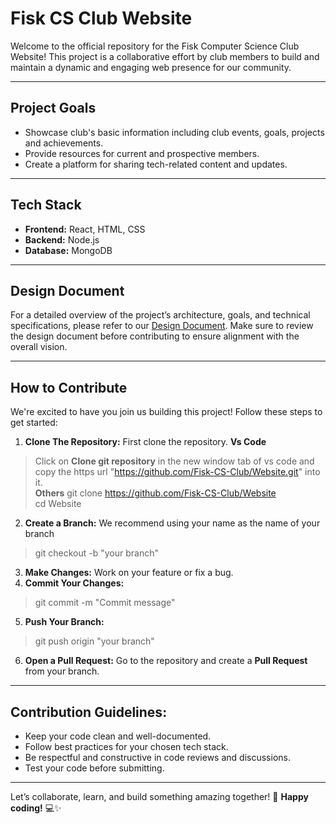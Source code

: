 # Fisk CS Club Website
Welcome to the official repository for the Fisk Computer Science Club Website! This project is a collaborative effort by club members to build and maintain a dynamic and engaging web presence for our community.
___
## Project Goals
- Showcase club's basic information including club events, goals, projects and achievements.
- Provide resources for current and prospective members.
- Create a platform for sharing tech-related content and updates.
___
## Tech Stack
- **Frontend:** React, HTML, CSS
- **Backend:** Node.js
- **Database:** MongoDB
___
## Design Document
For a detailed overview of the project’s architecture, goals, and technical specifications, please refer to our [Design Document](https://docs.google.com/document/d/1_Ax47U5CkTFAG3vH07Q4VB_3lxLvHmcKEJjc5d1A_nw/edit?usp=sharing).
Make sure to review the design document before contributing to ensure alignment with the overall vision.
___
## How to Contribute
We're excited to have you join us building this project! Follow these steps to get started:
1. **Clone The Repository:** First clone the repository.
**Vs Code**
> Click on **Clone git repository** in the new window tab of vs code and copy the https url "https://github.com/Fisk-CS-Club/Website.git" into it.<br>
**Others**
> git clone https://github.com/Fisk-CS-Club/Website <br>
> cd Website

2. **Create a Branch:** We recommend using your name as the name of your branch
> git checkout -b "your branch"

3. **Make Changes:** Work on your feature or fix a bug.
4. **Commit Your Changes:**
> git commit -m "Commit message"
5. **Push Your Branch:**
> git push origin "your branch"
6. **Open a Pull Request:** Go to the repository and create a **Pull Request** from your branch.

___
## Contribution Guidelines:
- Keep your code clean and well-documented.
- Follow best practices for your chosen tech stack.
- Be respectful and constructive in code reviews and discussions.
- Test your code before submitting.

___
Let’s collaborate, learn, and build something amazing together! 🚀
**Happy coding!** 💻✨
